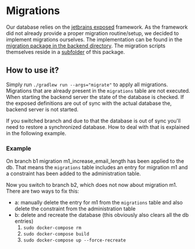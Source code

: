 # Migrations

Our database relies on the [jetbrains exposed](https://github.com/JetBrains/Exposed) framework. As the framework did not already provide a proper migration routine/setup, we decided to implement migrations ourselves. The implementation can be found in the [migration package in the backend directory](../backend/src/main/kotlin/app/ehrenamtskarte/backend/migration). The migration scripts themselves reside in a [subfolder](../backend/src/main/kotlin/app/ehrenamtskarte/backend/migration/migrations/) of this package.

## How to use it?

Simply run `./gradlew run --args="migrate"` to apply all migrations. Migrations that are already present in the `migrations` table are not executed.
When starting the backend server the state of the database is checked. If the exposed definitions are out of sync with the actual database the, backend server is not started.

If you switched branch and due to that the database is out of sync you'll need to restore a synchronized database. How to deal with that is explained in the following example.

### Example

On branch b1 migration m1_increase_email_length has been applied to the db. 
That means the `migrations` table includes an entry for migration m1 and a constraint has been added to the administration table.

Now you switch to branch b2, which does not now about migration m1.
There are two ways to fix this:
- a: manually delete the entry for m1 from the `migrations` table and also delete the constraint from the administration table
- b: delete and recreate the database (this obviously also clears all the db entries)
  1. `sudo docker-compose rm`
  2. `sudo docker-compose build`
  3. `sudo docker-compose up --force-recreate`
